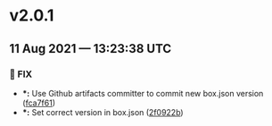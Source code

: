 # v2.0.1
## 11 Aug 2021 — 13:23:38 UTC

### 🐛 FIX

+ __\*:__ Use Github artifacts committer to commit new box.json version
 ([fca7f61](https://github.com/michaelborn/UpChunk/commit/fca7f613a91a923465522349b684c469e154071f))
+ __\*:__ Set correct version in box.json
 ([2f0922b](https://github.com/michaelborn/UpChunk/commit/2f0922b340a012898aa45c655488734e4e8951af))
